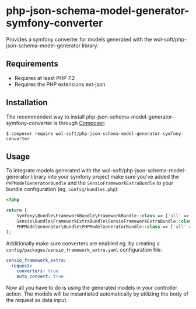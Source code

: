 # php-json-schema-model-generator-symfony-converter

Provides a symfony converter for models generated with the wol-soft/php-json-schema-model-generator library.

## Requirements ##

- Requires at least PHP 7.2
- Requires the PHP extensions ext-json

## Installation ##

The recommended way to install php-json-schema-model-generator-symfony-converter is through [Composer](http://getcomposer.org):
```
$ composer require wol-soft/php-json-schema-model-generator-symfony-converter
```

## Usage ##

To integrate models generated with the wol-soft/php-json-schema-model-generator library into your symfony project make sure you've added the `PHPModelGeneratorBundle` and the `SensioFrameworkExtraBundle` to your bundle configuration (eg. `config/bundles.php`):

```php
<?php

return [
    Symfony\Bundle\FrameworkBundle\FrameworkBundle::class => ['all' => true],
    Sensio\Bundle\FrameworkExtraBundle\SensioFrameworkExtraBundle::class => ['all' => true],
    PHPModelGenerator\Bundle\PHPModelGeneratorBundle::class => ['all' => true],
];
```

Additionally make sure converters are enabled eg. by creating a `config/packages/sensio_framework_extra.yaml` configuration file:

```yaml
sensio_framework_extra:
  request:
    converters: true
    auto_convert: true
```

Now all you have to do is using the generated models in your controller action. The models will be instantiated automatically by utilizing the body of the request as data input.
